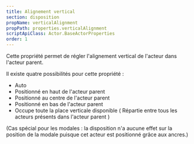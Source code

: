 ```yaml
---
title: Alignement vertical
section: disposition
propName: verticalAlignment
propPath: properties.verticalAlignment
scriptApiClass: Actor.BaseActorProperties
order: 1
---
```

Cette propriété permet de régler l'alignement vertical de l'acteur dans l'acteur parent.

Il existe quatre possibilités pour cette propriété :
 - Auto
 - Positionné en haut de l'acteur parent
 - Positionné au centre de l'acteur parent
 - Positionné en bas de l'acteur parent
 - Occupe toute la place verticale disponible ( Répartie entre tous les acteurs présents dans l'acteur parent )

(Cas spécial pour les modales : la disposition n'a aucune effet sur la position de la modale puisque cet acteur est positionné grâce aux ancres.)
